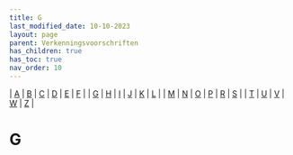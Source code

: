 ```yaml
---
title: G
last_modified_date: 10-10-2023
layout: page
parent: Verkenningsvoorschriften
has_children: true
has_toc: true
nav_order: 10
---
```


| [A](../A/A.html) | [B](../B/B.html) | [C](../C/C.html) | [D](../D/D.html) | [E](../E/E.html) | [F](../F/F.html) |
| [G](../G/G.html) | [H](../H/H.html) | [I](../I/I.html) | [J](../J/J.html) | [K](../K/K.html) | [L](../L/L.html) |
| [M](../M/M.html) | [N](../N/N.html) | [O](../O/O.html) | [P](../P/P.html) | [R](../R/R.html) | [S](../S/S.html) |
| [T](../T/T.html) | [U](../U/U.html) | [V](../V/V.html) | [W](../W/W.html) | [Z](../Z/Z.html) |

G
=

<!--

|     |     |     |     |     |
| --- | --- | --- | --- | --- |

| [![](Garage/garage_125x100.bmp)](Garage/Garage.html)<br>[Garage](Garage/Garage.html)
| [![](Gasbol/gasbol_125x100.bmp)](Gasbol/Gasbol.html)<br>[Gasbol](Gasbol/Gasbol.html)
Gascompressiestation
| [![](Gaswinning/Gaswinning_125x100.jpg)](Gaswinning/Gaswinning.html)<br>[Gaswinning](Gaswinning/Gaswinning.html)
| [![](Gebied_met_hoge_objecten/gebied_met_hoge_objecten_125x100.jpg)](Gebied_met_hoge_objecten/Gebied_met_hoge_objecten.html)<br>[Gebied met hoge objecten](Gebied_met_hoge_objecten/Gebied_met_hoge_objecten.html)
Gebier_voor_radioastronomie
| [![](../B/Bebouwing/vv_0747_125x100.jpg)](Gebouw/Gebouw.html)<br>[Gebouw](Gebouw/Gebouw.html)
Gebouw_met_bijzondere_functie
| [![](Gebouwencomplex/vv_0466_125x100.jpg)](Gebouwencomplex/Gebouwencomplex.html)<br>[Gebouwencomplex](Gebouwencomplex/Gebouwencomplex.html)
Gebouwpunt
| [![](../../images/foto-niet-beschikbaar.jpg)](Geclassificeerd_Object/Geclassificeerd_Object.html)<br>[Geclassificeerd Object](Geclassificeerd_Object/Geclassificeerd_Object.html)
| [![](../../images/foto-niet-beschikbaar.jpg)](Geclassificeerde_weg/Geclassificeerde_weg.html)<br>[Geclassificeerde weg](Geclassificeerde_weg/Geclassificeerde_weg.html)
| [![](Gedenkteken/vv_0325_125x100.jpg)](Gedenkteken/Gedenkteken.html)<br>[Gedenkteken](Gedenkteken/Gedenkteken.html)
Gehucht
| [![](Geluidswal_Geluidwering/Grote-Waal-Hoorn--geluidswal_125x100.jpg)](Geluidswal_Geluidwering/Geluidswal_Geluidwering.html)<br>[Geluidswal / Geluidwering](Geluidswal_Geluidwering/Geluidswal_Geluidwering.html)
| [![](Gemaal/vv_0459_125x100.jpg)](Gemaal/Gemaal.html)<br>[Gemaal](Gemaal/Gemaal.html)
| [![](Gemeente/Gemeente_125x100.bmp)](Gemeente/Gemeente.html)<br>[Gemeente](Gemeente/Gemeente.html)
| [![](Gemeentegrens/vv_0586_125x100.jpg)](Gemeentegrens/Gemeentegrens.html)<br>[Gemeentegrens](Gemeentegrens/Gemeentegrens.html)
| [![](Gemeentehuis/gemeentehuis_125x100.jpg)](Gemeentehuis/Gemeentehuis.html)<br>[Gemeentehuis](Gemeentehuis/Gemeentehuis.html)
| [![](Gemeentenaam/gemeentenaam_125x100.jpg)](Gemeentenaam/Gemeentenaam.html)<br>[Gemeentenaam](Gemeentenaam/Gemeentenaam.html)
| [![](../B/Bos/vv_0141_125x100.jpg)](Gemengd_bos/Gemengd_bos.html)<br>[Gemengd bos](Gemengd_bos/Gemengd_bos.html)
| [![](Gemengde_begroeiingsvormen/Gemengde_begroeiingsvormen_125x100.jpg)](Gemengde_begroeiingsvormen/Gemengde_begroeiingsvormen.html)<br>[Gemengde begroeiingsvormen](Gemengde_begroeiingsvormen/Gemengde_begroeiingsvormen.html)
| [![](Geografisch_gebied/Geografisch_gebied_125x100.jpg)](Geografisch_gebied/Geografisch_gebied.html)<br>[Geografisch gebied](Geografisch_gebied/Geografisch_gebied.html)
| [![](../W/Waterdeel/vv_0287_125x100.jpg)](Gerenforceerde_sloot/Gerenforceerde_sloot.html)<br>[Gerenforceerde sloot](Gerenforceerde_sloot/Gerenforceerde_sloot.html)
| [![](../../images/foto-niet-beschikbaar.jpg)](Getijde_invloed/Getijde_invloed.html)<br>[Getijde invloed](Getijde_invloed/Getijde_invloed.html)
| [![](Getrianguleerd_punt/rd-punt_75x100.jpg)](Getrianguleerd_punt/Getrianguleerd_punt.html)<br>[Getrianguleerd punt](Getrianguleerd_punt/Getrianguleerd_punt.html)
| [![](Geul/vv_0333_125x100.jpg)](Geul/Geul.html)<br>[Geul](Geul/Geul.html)
| [![](Gevangenis/vv_0620_125x100.jpg)](Gevangenis/Gevangenis.html)<br>[Gevangenis](Gevangenis/Gevangenis.html)
| [![](../S/Spoorbaan/vv_0758_125x100.jpg)](Goederenspoorweg/Goederenspoorweg.html)<br>[Goederenspoorweg](Goederenspoorweg/Goederenspoorweg.html)
| [![](Golfbaan/golfbaan_125x100.bmp)](Golfbaan/Golfbaan.html)<br>[Golfbaan](Golfbaan/Golfbaan.html)
| [![](../D/Dijkversteviging/vv_0578_125x100.jpg)](Golfbreker/Golfbreker.html)<br>[Golfbreker](Golfbreker/Golfbreker.html)
| [![](Golfmeetpaal/Golfmeetpaal_125x100.bmp)](Golfmeetpaal/Golfmeetpaal.html)<br>[Golfmeetpaal](Golfmeetpaal/Golfmeetpaal.html)
| [![](Golfslagbad/Golfslagbad_125x100.bmp)](Golfslagbad/Golfslagbad.html)<br>[Golfslagbad](Golfslagbad/Golfslagbad.html)
| [![](Golfterrein/vv_0681_125x100.jpg)](Golfterrein/Golfterrein.html)<br>[Golfterrein](Golfterrein/Golfterrein.html)
| [![](Gors/Gors_125x100.jpg)](Gors/Gors.html)<br>[Gors](Gors/Gors.html)
| [![](GPS-kernnetpunt/GPS-kernnetpunt_125x100.jpg)](GPS-kernnetpunt/GPS-kernnetpunt.html)<br>[GPS-kernnetpunt](GPS-kernnetpunt/GPS-kernnetpunt.html)
| [![](Gracht/Gracht_125x100.bmp)](Gracht/Gracht.html)<br>[Gracht](Gracht/Gracht.html)
| [![](Grafheuvel/Grafheuvel_125x100.bmp)](Grafheuvel/Grafheuvel.html)<br>[Grafheuvel](Grafheuvel/Grafheuvel.html)
Grafkelder
| [![](Grasland/vv_0212_125x100.jpg)](Grasland/Grasland.html)<br>[Grasland](Grasland/Grasland.html)
| [![](Grenssteen/vv_0123_125x100.jpg)](Grens_gemeente_provincie_rijk/Grens_gemeente_provincie_rijk.html)<br>[Grens](Grens_gemeente_provincie_rijk/Grens_gemeente_provincie_rijk.html)
| [![](../../images/foto-niet-beschikbaar.jpg)](Grens_militair_terrein/Grens_militair_terrein.html)<br>[Grens militair terrein](Grens_militair_terrein/Grens_militair_terrein.html)
Grenskantoor
| [![](Grens_gemeente_provincie_rijk/vv_0122_125x100.jpg)](Grenspaal/Grenspaal.html)<br>[Grenspaal](Grenspaal/Grenspaal.html)
| [![](../../images/foto-niet-beschikbaar.jpg)](Grenspunt/Grenspunt.html)<br>[Grenspunt](Grenspunt/Grenspunt.html)
| [![](Grenssteen/vv_0123_125x100.jpg)](Grenssteen/Grenssteen.html)<br>[Grenssteen](Grenssteen/Grenssteen.html)
| [![](Greppel/vv_0130_125x100.jpg)](Greppel/Greppel.html)<br>[Greppel, droge sloot](Greppel/Greppel.html)
| [![](Griend/griend_125x100.jpg)](Griend/Griend.html)<br>[Griend](Griend/Griend.html)
| [![](Grindgroeve/Grindgroeve_125x100.jpg)](Grindgroeve/Grindgroeve.html)<br>[Grindgroeve](Grindgroeve/Grindgroeve.html)
| [![](Grindwinning/Grindwinning_125x100.jpg)](Grindwinning/Grindwinning.html)<br>[Grindwinning](Grindwinning/Grindwinning.html)
| [![](Groeve/Groeve_125x100.bmp)](Groeve/Groeve.html)<br>[Groeve](Groeve/Groeve.html)
| [![](../../images/foto-niet-beschikbaar.jpg)](Grondduiker/Grondduiker.html)<br>[Grondduiker](Grondduiker/Grondduiker.html)
Grondstation

-->

